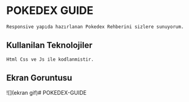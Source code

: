<h1>POKEDEX GUIDE</h1>

    Responsive yapıda hazırlanan Pokedex Rehberini sizlere sunuyorum.


<h2>Kullanilan Teknolojiler</h2>

    Html Css ve Js ile kodlanmistir.


<h2>Ekran Goruntusu</h2>

![](ekran gif)# POKEDEX-GUIDE
